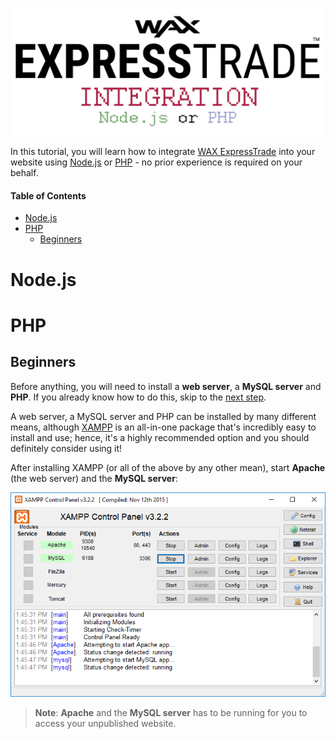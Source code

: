 <p align = "center">
	<img alt = "Header" src = "img/header.png">
</p>

In this tutorial, you will learn how to integrate [WAX ExpressTrade](https://blog.opskins.com/opskins-expresstrade) into your website using [Node.js](#nodejs) or [PHP](#php) - no prior experience is required on your behalf.

#### Table of Contents

* [Node.js](#nodejs)
* [PHP](#php)
	* [Beginners](#beginners)

# Node.js

# PHP

## Beginners

Before anything, you will need to install a **web server**, a **MySQL server** and **PHP**. If you already know how to do this, skip to the [next step](#beginners).

A web server, a MySQL server and PHP can be installed by many different means, although [XAMPP](https://www.apachefriends.org) is an all-in-one package that's incredibly easy to install and use; hence, it's a highly recommended option and you should definitely consider using it!

After installing XAMPP (or all of the above by any other mean), start **Apache** (the web server) and the **MySQL server**:

<img alt = "XAMPP - Start Apache and MySQL Server" src = "img/xampp_start_apache_and_mysql_server.png">

> **Note**: **Apache** and the **MySQL server** has to be running for you to access your unpublished website.
